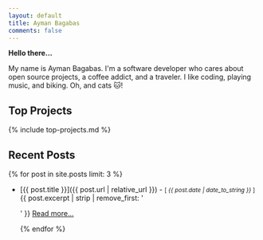 ```yaml
---
layout: default
title: Ayman Bagabas
comments: false
---
```


**Hello there...**

My name is Ayman Bagabas. I'm a software developer who cares about open source projects, a coffee addict, and a traveler. I like coding, playing music, and biking. Oh, and cats :cat:!

## Top Projects
{% include top-projects.md %}

## Recent Posts

{% for post in site.posts limit: 3 %}
* [{{ post.title }}]({{ post.url | relative_url }}) - <small>[ <i>{{ post.date | date_to_string }}</i> ]</small>
	{{ post.excerpt | strip | remove_first: '</p>' }} <a href='{{ post.url | relative_url }}'>Read more...</a></p>
{% endfor %}
